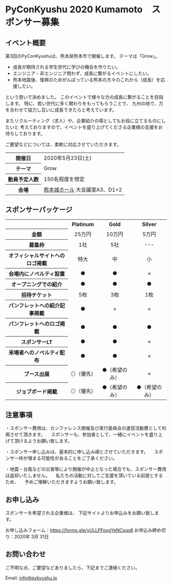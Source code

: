 # PyConKyushu 2020 Kumamoto　スポンサー募集

## イベント概要

第3回のPyConKyushuは、熊本県熊本市で開催します。
テーマは「Grow」。

- 成長が期待される学生世代に学びの機会を作りたい。
- エンジニア・非エンジニア問わず、成長に繋がるイベントにしたい。
- 熊本地震後、復興のためがんばっている熊本の方々のこれから（成長）を応援したい。

という思いで決めました。
このイベントで様々な方の成長に繋がることを目指します。
特に、若い世代に多く関わりをもってもらうことで、
九州の地で、力を合わせて協力し互いに成長できたらと考えています。

またリクルーティング（求人）や、企業紹介の場としてもお役に立てるものにしたいと
考えておりますので、イベントを盛り上げてくださる企業様の支援をお待ちしております。

ご要望などについては、柔軟に対応させていただきます。

<table>
<tbody>
<tr>
<th>開催日</th>
<td>2020年5月23日(土)</td>
</tr>
<tr>
<th>テーマ</th>
<td>Grow</td>
</tr>
<tr>
<th>動員予定人数</th>
<td>150名程度を想定</td>
<tr>
<th>会場</th>
<td><a href="https://www.kumamoto-jo-hall.jp/">熊本城ホール</a> 大会議室A3、D1+2</td>
</tr>
<tr>
</tbody>
</table>

## スポンサーパッケージ

<table>
<tr>
<th></th>
<th align="center"><span id="Platinum">Platinum</span></th>
<th align="center"><span id="Gold">Gold</span></th>
<th align="center"><span id="Silver">Silver</span></th>
</tr>
<tr>
<th>金額</th>
<td align="center">25万円</td>
<td align="center">10万円</td>
<td align="center">5万円</td>
</tr>
<tr>
<th>募集枠</th>
<td align="center"><div class="platinum_text">1社</div></td>
<td align="center">5社</td>
<td align="center">---</td>
</tr>
<tr>
<th>オフィシャルサイトヘのロゴ掲載</th>
<td align="center"><div class="platinum_text">特大</div></td>
<td align="center">中</td>
<td align="center">小</td>
</tr>
<tr>
<th>会場内にノベルティ設置</th>
<td align="center">●</td>
<td align="center">●</td>
<td align="center">×</td>
</tr>
<tr>
<th>オープニングでの紹介</th>
<td align="center">●</td>
<td align="center">●</td>
<td align="center">●</td>
</tr>
<tr>
<th>招待チケット</th>
<td align="center"><div class="platinum_text">5枚</div></td>
<td align="center">3枚</td>
<td align="center">1枚</td>
</tr>
<tr>
<th>パンフレットへの紹介記事掲載</th>
<td align="center"><div class="platinum_text">●</div></td>
<td align="center">×</td>
<td align="center">×</td>
</tr>
<tr>
<th>パンフレットへのロゴ掲載</th>
<td align="center">●</td>
<td align="center">●</td>
<td align="center">●</td>
</tr>
<tr>
<th>スポンサーLT</th>
<td align="center">●</td>
<td align="center">●</td>
<td align="center">×</td>
</tr>
<tr>
<th>来場者へのノベルティ配布</th>
<td align="center">●</td>
<td align="center">●</td>
<td align="center">×</td>
</tr>
<tr>
<th>ブース出展</th>
<td align="center">◎（優先）</td>
<td align="center">●（希望のみ）</td>
<td align="center">×</td>
</tr>
<tr>
<th>ジョブボード掲載</th>
<td align="center">◎（優先）</td>
<td align="center">●（希望のみ）</td>
<td align="center">●（希望のみ）</td>
</tr>
</table>

## 注意事項
・スポンサー費用は、カンファレンス開催及び実行委員会の運営活動費として利用させて頂きます。
　スポンサーも、参加者として、一緒にイベントを盛り上げて頂けるようお願い致します。

・スポンサー申し込みは、基本的に申し込み順とさせていただきます。
　スポンサー枠が埋まる可能性があることをご了承ください。

・地震・台風などの災害等により開催が中止となった場合でも、スポンサー費用は返却いたしません。
　私たちの活動に対してご支援を頂いている前提とするため、
　予めご理解いただきますようお願い致します。

## お申し込み
スポンサーを希望される企業様は、
下記サイトよりお申込みをお願い致します。

お申し込みフォーム：https://forms.gle/yULLPFpxgYeNCsqs8
お申込み締め切り：2020年 3月 31日

## お問い合わせ
ご不明な点、ご要望などありましたら、下記までご連絡ください。

Email: info@pykyushu.jp